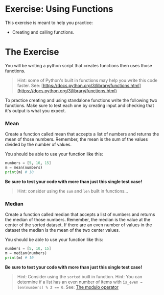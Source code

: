 # Exercise: Using Functions

This exercise is meant to help you practice:

* Creating and calling functions.

# The Exercise

You will be writing a python script that creates functions then uses those functions.

> Hint: some of Python's built in functions may help you write this code faster. See: [https://docs.python.org/3/library/functions.html](https://docs.python.org/3/library/functions.html)

To practice creating and using standalone functions write the following two functions. Make sure to test each one by creating input and checking that it's output is what you expect.

### Mean

Create a function called mean that accepts a list of numbers and returns the mean of those numbers. Remember, the mean is the sum of the values divided by the number of values. 

You should be able to use your function like this:

```python
numbers = [5, 10, 15]
m = mean(numbers)
print(m) # 10
```

**Be sure to test your code with more than just this single test case!**

> Hint: consider using the `sum` and `len` built in functions...

### Median

Create a function called median that accepts a list of numbers and returns the median of those numbers. Remember, the median is the value at the center of the sorted dataset. If there are an even number of values in the dataset the median is the mean of the two center values.

You should be able to use your function like this:

```python
numbers = [5, 10, 15]
m = median(numbers)
print(m) # 10
```

**Be sure to test your code with more than just this single test case!**

> Hint: Consider using the `sorted` built in function.
> Hint: You can determine if a list has an even number of items with `is_even = len(numbers) % 2 == 0`. See: [The modulo operator](https://www.freecodecamp.org/news/the-python-modulo-operator-what-does-the-symbol-mean-in-python-solved/)